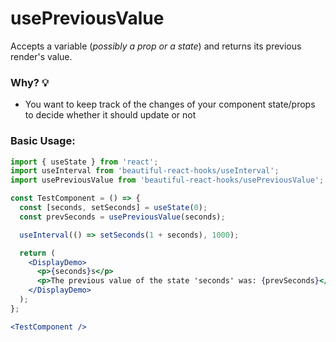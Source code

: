# usePreviousValue

Accepts a variable (*possibly a prop or a state*) and returns its previous render's value.

### Why? 💡

- You want to keep track of the changes of your component state/props to decide whether it should update or not

### Basic Usage:

```jsx harmony
import { useState } from 'react';
import useInterval from 'beautiful-react-hooks/useInterval';
import usePreviousValue from 'beautiful-react-hooks/usePreviousValue';

const TestComponent = () => {
  const [seconds, setSeconds] = useState(0);
  const prevSeconds = usePreviousValue(seconds);

  useInterval(() => setSeconds(1 + seconds), 1000);

  return (
    <DisplayDemo>
      <p>{seconds}s</p>
      <p>The previous value of the state 'seconds' was: {prevSeconds}</p>
    </DisplayDemo>
  );
};

<TestComponent />
```
